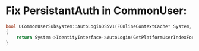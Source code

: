# Fix PersistantAuth in CommonUser:

```c++
bool UCommonUserSubsystem::AutoLoginOSSv1(FOnlineContextCache* System, TSharedRef<FUserLoginRequest> Request, FPlatformUserId PlatformUser)  
{  
    return System->IdentityInterface->AutoLogin(GetPlatformUserIndexForId(PlatformUser));  
}
```